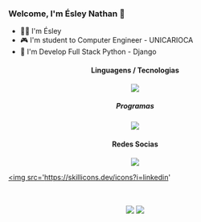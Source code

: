  ### Welcome, I'm Ésley Nathan 👋

- 👨‍💻 I'm Ésley
- 🎮 I'm student to Computer Engineer - UNICARIOCA
- 📠 I'm Develop Full Stack Python - Django

<h4 align="center">Linguagens / Tecnologias</h4>
<p align="center">
  <a href='https://skillicons.dev'>
    <img src='https://skillicons.dev/icons?i=html,css,js,python,bootstrap,mysql'/>
  </a>
  
<h5 align="center">Programas</h4>
<p align="center">
  <a href='https://skillicons.dev'>
    <img src='https://skillicons.dev/icons?i=vscode,qt,django'/>
  </a>
  

  
<h4 align="center">Redes Socias</h4>
<p align="center">
  <a
href='https://github.com/Esleynathan/'
target="_blank">
<img src='https://skillicons.dev/icons?i=github'
  </a>
  
  <a
href='https://www.linkedin.com/in/esley-barbosa-018188115/'
target="_blank">
<img src='https://skillicons.dev/icons?i=linkedin'
  </a>
</p>
 
</p>
<br><br/>
<div align="center">
  <img src="https://github-readme-stats.vercel.app/api?hide_title=false&amp;hide_rank=false&amp;show_icons=true&amp;include_all_commits=true&amp;count_private=true&amp;disable_animations=false&amp;theme=dark&amp;locale=pt-br&amp;hide_border=true&amp;username=esleynathan" />
    <img src="https://github-readme-stats.vercel.app/api/top-langs/?hide_title=false&amp;hide_rank=false&amp;show_icons=true&amp;include_all_commits=true&amp;count_private=true&amp;disable_animations=false&amp;theme=dark&amp;locale=pt-br&amp;hide_border=true&amp;username=esleynathan" />
</div>

<br><br/>

</div>

</div>
